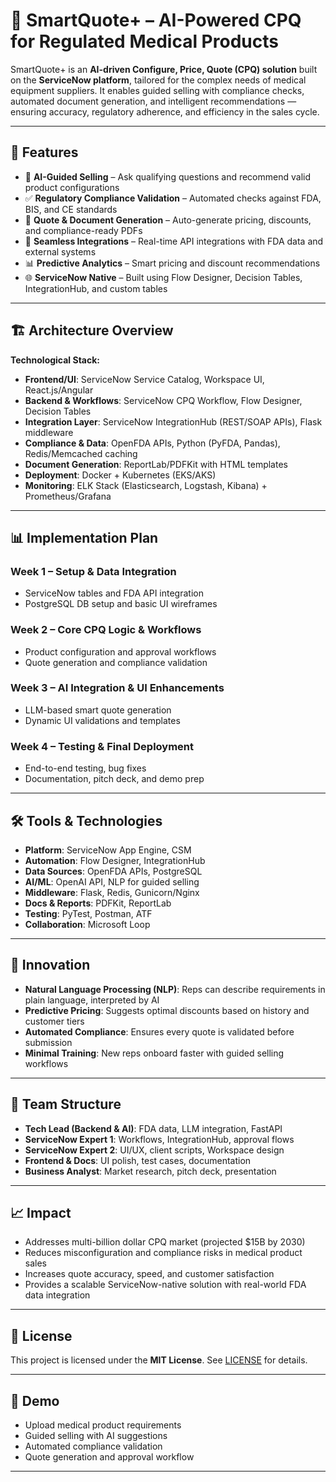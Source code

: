 # 🏥 SmartQuote+ – AI-Powered CPQ for Regulated Medical Products  

SmartQuote+ is an **AI-driven Configure, Price, Quote (CPQ) solution** built on the **ServiceNow platform**, tailored for the complex needs of medical equipment suppliers. It enables guided selling with compliance checks, automated document generation, and intelligent recommendations — ensuring accuracy, regulatory adherence, and efficiency in the sales cycle.  

---

## 🚀 Features
- 🤖 **AI-Guided Selling** – Ask qualifying questions and recommend valid product configurations  
- ✅ **Regulatory Compliance Validation** – Automated checks against FDA, BIS, and CE standards  
- 📄 **Quote & Document Generation** – Auto-generate pricing, discounts, and compliance-ready PDFs  
- 🔗 **Seamless Integrations** – Real-time API integrations with FDA data and external systems  
- 📊 **Predictive Analytics** – Smart pricing and discount recommendations  
- 🌐 **ServiceNow Native** – Built using Flow Designer, Decision Tables, IntegrationHub, and custom tables  

---

## 🏗️ Architecture Overview
**Technological Stack:**
- **Frontend/UI**: ServiceNow Service Catalog, Workspace UI, React.js/Angular  
- **Backend & Workflows**: ServiceNow CPQ Workflow, Flow Designer, Decision Tables  
- **Integration Layer**: ServiceNow IntegrationHub (REST/SOAP APIs), Flask middleware  
- **Compliance & Data**: OpenFDA APIs, Python (PyFDA, Pandas), Redis/Memcached caching  
- **Document Generation**: ReportLab/PDFKit with HTML templates  
- **Deployment**: Docker + Kubernetes (EKS/AKS)  
- **Monitoring**: ELK Stack (Elasticsearch, Logstash, Kibana) + Prometheus/Grafana  

---

## 📊 Implementation Plan
### Week 1 – Setup & Data Integration  
- ServiceNow tables and FDA API integration  
- PostgreSQL DB setup and basic UI wireframes  

### Week 2 – Core CPQ Logic & Workflows  
- Product configuration and approval workflows  
- Quote generation and compliance validation  

### Week 3 – AI Integration & UI Enhancements  
- LLM-based smart quote generation  
- Dynamic UI validations and templates  

### Week 4 – Testing & Final Deployment  
- End-to-end testing, bug fixes  
- Documentation, pitch deck, and demo prep  

---

## 🛠️ Tools & Technologies
- **Platform**: ServiceNow App Engine, CSM  
- **Automation**: Flow Designer, IntegrationHub  
- **Data Sources**: OpenFDA APIs, PostgreSQL  
- **AI/ML**: OpenAI API, NLP for guided selling  
- **Middleware**: Flask, Redis, Gunicorn/Nginx  
- **Docs & Reports**: PDFKit, ReportLab  
- **Testing**: PyTest, Postman, ATF  
- **Collaboration**: Microsoft Loop  

---

## 🌟 Innovation
- **Natural Language Processing (NLP)**: Reps can describe requirements in plain language, interpreted by AI  
- **Predictive Pricing**: Suggests optimal discounts based on history and customer tiers  
- **Automated Compliance**: Ensures every quote is validated before submission  
- **Minimal Training**: New reps onboard faster with guided selling workflows  

---

## 👥 Team Structure
- **Tech Lead (Backend & AI)**: FDA data, LLM integration, FastAPI  
- **ServiceNow Expert 1**: Workflows, IntegrationHub, approval flows  
- **ServiceNow Expert 2**: UI/UX, client scripts, Workspace design  
- **Frontend & Docs**: UI polish, test cases, documentation  
- **Business Analyst**: Market research, pitch deck, presentation  

---

## 📈 Impact
- Addresses multi-billion dollar CPQ market (projected $15B by 2030)  
- Reduces misconfiguration and compliance risks in medical product sales  
- Increases quote accuracy, speed, and customer satisfaction  
- Provides a scalable ServiceNow-native solution with real-world FDA data integration  

---

## 📜 License
This project is licensed under the **MIT License**. See [LICENSE](./LICENSE) for details.  

---

## 🎥 Demo
- Upload medical product requirements  
- Guided selling with AI suggestions  
- Automated compliance validation  
- Quote generation and approval workflow  

---
